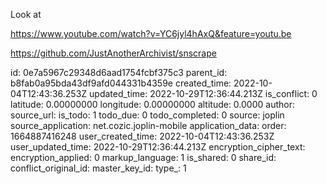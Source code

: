 Look at

https://www.youtube.com/watch?v=YC6jyl4hAxQ&feature=youtu.be

https://github.com/JustAnotherArchivist/snscrape

id: 0e7a5967c29348d6aad1754fcbf375c3
parent_id: b8fab0a95bda43df9afd044331b4359e
created_time: 2022-10-04T12:43:36.253Z
updated_time: 2022-10-29T12:36:44.213Z
is_conflict: 0
latitude: 0.00000000
longitude: 0.00000000
altitude: 0.0000
author: 
source_url: 
is_todo: 1
todo_due: 0
todo_completed: 0
source: joplin
source_application: net.cozic.joplin-mobile
application_data: 
order: 1664887416248
user_created_time: 2022-10-04T12:43:36.253Z
user_updated_time: 2022-10-29T12:36:44.213Z
encryption_cipher_text: 
encryption_applied: 0
markup_language: 1
is_shared: 0
share_id: 
conflict_original_id: 
master_key_id: 
type_: 1